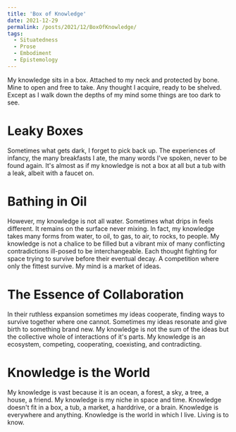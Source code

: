 ```yaml
---
title: 'Box of Knowledge'
date: 2021-12-29
permalink: /posts/2021/12/BoxOfKnowledge/
tags:
  - Situatedness
  - Prose
  - Embodiment
  - Epistemology
---
```


My knowledge sits in a box. Attached to my neck and protected by bone.
Mine to open and free to take. Any thought I acquire, ready to be shelved.
Except as I walk down the depths of my mind some things are too dark to see.

Leaky Boxes
====================
Sometimes what gets dark, I forget to pick back up. The
experiences of infancy, the many breakfasts I ate, the many words I've spoken, never to be found
again. It's almost as if my knowledge is not a box at all but a tub with a leak, albeit with a
faucet on.

Bathing in Oil
===========
However, my knowledge is not all water. Sometimes what drips in feels different. It remains on the surface
never mixing. In fact, my knowledge takes many forms from water, to oil, to gas, to air, to rocks, to people.
My knowledge is not a chalice to be filled but a vibrant mix of many conflicting contradictions ill-posed to
be interchangeable. Each thought fighting for space trying to survive before their eventual decay. A competition
where only the fittest survive. My mind is a market of ideas.

The Essence of Collaboration
=================
In their ruthless expansion sometimes my ideas cooperate, finding ways to survive together where one cannot. 
Sometimes my ideas resonate and give birth to something brand new. My knowledge is not the sum of the ideas
but the collective whole of interactions of it's parts. My knowledge is an ecosystem, competing,
cooperating, coexisting, and contradicting. 

Knowledge is the World
=====================
My knowledge is vast because it is an ocean, a forest, a sky, a tree, a house, a friend. My knowledge is
my niche in space and time. Knowledge doesn't fit in a box, a tub, a market, a harddrive, or a brain. Knowledge
is everywhere and anything. Knowledge is the world in which I live. Living is to know.
